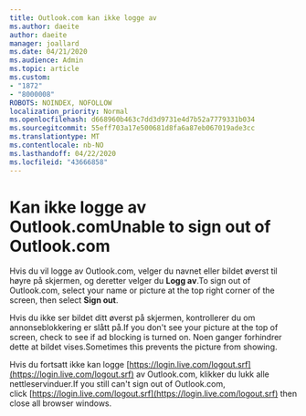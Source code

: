 ```yaml
---
title: Outlook.com kan ikke logge av
ms.author: daeite
author: daeite
manager: joallard
ms.date: 04/21/2020
ms.audience: Admin
ms.topic: article
ms.custom:
- "1872"
- "8000008"
ROBOTS: NOINDEX, NOFOLLOW
localization_priority: Normal
ms.openlocfilehash: d668960b463c7dd3d9731e4d7b52a7779331b034
ms.sourcegitcommit: 55eff703a17e500681d8fa6a87eb067019ade3cc
ms.translationtype: MT
ms.contentlocale: nb-NO
ms.lasthandoff: 04/22/2020
ms.locfileid: "43666858"
---
```

# <a name="unable-to-sign-out-of-outlookcom"></a><span data-ttu-id="c1cf7-102">Kan ikke logge av Outlook.com</span><span class="sxs-lookup"><span data-stu-id="c1cf7-102">Unable to sign out of Outlook.com</span></span>

<span data-ttu-id="c1cf7-103">Hvis du vil logge av Outlook.com, velger du navnet eller bildet øverst til høyre på skjermen, og deretter velger du **Logg av**.</span><span class="sxs-lookup"><span data-stu-id="c1cf7-103">To sign out of Outlook.com, select your name or picture at the top right corner of the screen, then select **Sign out**.</span></span>

<span data-ttu-id="c1cf7-104">Hvis du ikke ser bildet ditt øverst på skjermen, kontrollerer du om annonseblokkering er slått på.</span><span class="sxs-lookup"><span data-stu-id="c1cf7-104">If you don't see your picture at the top of screen, check to see if ad blocking is turned on.</span></span> <span data-ttu-id="c1cf7-105">Noen ganger forhindrer dette at bildet vises.</span><span class="sxs-lookup"><span data-stu-id="c1cf7-105">Sometimes this prevents the picture from showing.</span></span>

<span data-ttu-id="c1cf7-106">Hvis du fortsatt ikke kan logge [https://login.live.com/logout.srf](https://login.live.com/logout.srf) av Outlook.com, klikker du lukk alle nettleservinduer.</span><span class="sxs-lookup"><span data-stu-id="c1cf7-106">If you still can't sign out of Outlook.com, click [https://login.live.com/logout.srf](https://login.live.com/logout.srf) then close all browser windows.</span></span>